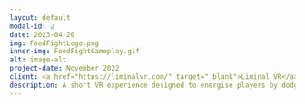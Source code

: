 ```yaml
---
layout: default
modal-id: 2
date: 2023-04-20
img: FoodFightLogo.png
inner-img: FoodFightGameplay.gif
alt: image-alt
project-date: November 2022
client: <a href="https://liminalvr.com/" target="_blank">Liminal VR</a>
description: A short VR experience designed to energise players by dodging thrown food and shooting back at them. With assistance from Liminal VR, this was created and published on the <a href="https://www.oculus.com/experiences/quest/3158342884265828/" target="_blank">Liminal Platform</a> in 5 months, in a team of 6.<br> I was the animator (3D) and QA Tester for the project.<p> This was the first project where I learnt how to use Blender and Mixamo to animate the characters in Unity. While I got all the animation states I planned for implemented, I felt like there is a much better pipeline process for game animation. To be fair, I only had a short time to know how Blender and Unity can work together.</p> <p> The team involves me as animator and QA, two software engineers, two artists, and two level designers, with some of my team members fulfilling multiple roles. As I was the only team member who owns a Meta Quest 2 headset, most of my time was testing new features implemented by the team. In fact, the game was originally going to feature a togglable shield that the player can use to block food. Not only we could not figure out the scale of the object correctly in the VR space, and get the controls working correctly, but we found that it defeated the purpose of an energising VR experience - we want the player to be moving constantly. We scrapped it and instead implemented two-handed food cannons.</p> <video width="512" height="512" controls> <source src="img/portfolio/FoodFightAnim.mp4" type"video/mp4"> </video> <p>Check out Liminal's release post on <a href="https://www.linkedin.com/posts/liminal-vr_energy-liminalplatform-virtualreality-activity-7010819503362109440-nEMh?utm_source=share&utm_medium=member_desktop" target="_blank">LinkedIn <i class="fa-brands fa-fw fa-linkedin"></i></a></p> 
---
```

